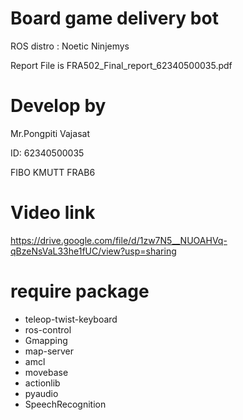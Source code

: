 # Board game delivery bot
ROS distro : Noetic Ninjemys

Report File is FRA502_Final_report_62340500035.pdf
# Develop by
Mr.Pongpiti  Vajasat

ID: 62340500035

FIBO KMUTT FRAB6
# Video link
https://drive.google.com/file/d/1zw7N5__NUOAHVq-qBzeNsVaL33he1fUC/view?usp=sharing
# require package
- teleop-twist-keyboard
- ros-control
- Gmapping 
- map-server
- amcl
- movebase
- actionlib
- pyaudio
- SpeechRecognition
